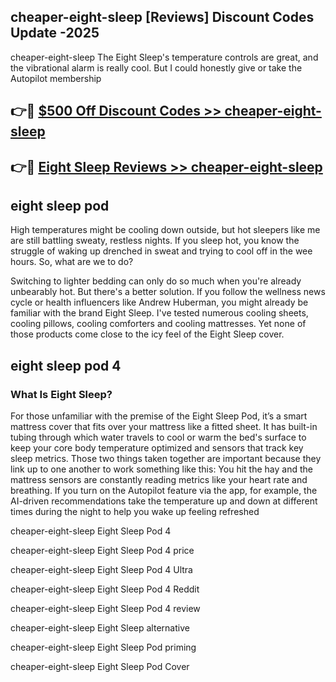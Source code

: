 ## cheaper-eight-sleep [Reviews​] Discount Codes Update -2025

cheaper-eight-sleep The Eight Sleep's temperature controls are great, and the vibrational alarm is really cool. But I could honestly give or take the Autopilot membership

## 👉🔴 [$500 Off Discount Codes >> cheaper-eight-sleep](http://download.freeplayer.one?title=cheaper-eight-sleep&ref=18-ES)

## 👉🔴 [Eight Sleep Reviews >> cheaper-eight-sleep](http://download.freeplayer.one?title=cheaper-eight-sleep&ref=18-ES)

## eight sleep pod

High temperatures might be cooling down outside, but hot sleepers like me are still battling sweaty, restless nights. If you sleep hot, you know the struggle of waking up drenched in sweat and trying to cool off in the wee hours. So, what are we to do?

Switching to lighter bedding can only do so much when you're already unbearably hot. But there's a better solution. If you follow the wellness news cycle or health influencers like Andrew Huberman, you might already be familiar with the brand Eight Sleep. I've tested numerous cooling sheets, cooling pillows, cooling comforters and cooling mattresses. Yet none of those products come close to the icy feel of the Eight Sleep cover.

## eight sleep pod 4

### What Is Eight Sleep?

For those unfamiliar with the premise of the Eight Sleep Pod, it’s a smart mattress cover that fits over your mattress like a fitted sheet. It has built-in tubing through which water travels to cool or warm the bed's surface to keep your core body temperature optimized and sensors that track key sleep metrics. Those two things taken together are important because they link up to one another to work something like this: You hit the hay and the mattress sensors are constantly reading metrics like your heart rate and breathing. If you turn on the Autopilot feature via the app, for example, the AI-driven recommendations take the temperature up and down at different times during the night to help you wake up feeling refreshed

cheaper-eight-sleep Eight Sleep Pod 4

cheaper-eight-sleep Eight Sleep Pod 4 price

cheaper-eight-sleep Eight Sleep Pod 4 Ultra

cheaper-eight-sleep Eight Sleep Pod 4 Reddit

cheaper-eight-sleep Eight Sleep Pod 4 review

cheaper-eight-sleep Eight Sleep alternative

cheaper-eight-sleep Eight Sleep Pod priming

cheaper-eight-sleep Eight Sleep Pod Cover